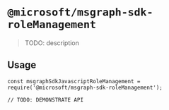 # `@microsoft/msgraph-sdk-roleManagement`

> TODO: description

## Usage

```
const msgraphSdkJavascriptRoleManagement = require('@microsoft/msgraph-sdk-roleManagement');

// TODO: DEMONSTRATE API
```

